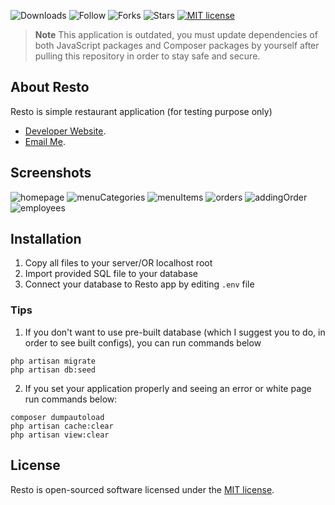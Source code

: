 ![Downloads](https://img.shields.io/github/downloads/robertnicjoo/Resto/v.1/total.svg?style=plastic)
![Follow](https://img.shields.io/github/followers/robertnicjoo.svg?style=plastic)
![Forks](https://img.shields.io/github/forks/robertnicjoo/Resto.svg?style=plastic)
![Stars](https://img.shields.io/github/stars/robertnicjoo/Resto.svg?style=plastic)
[![MIT license](https://img.shields.io/badge/License-MIT-blue.svg)](https://lbesson.mit-license.org/)


> **Note** This application is outdated, you must update dependencies of both JavaScript packages and Composer packages by yourself after pulling this repository in order to stay safe and secure.

## About Resto

Resto is simple restaurant application (for testing purpose only)

- [Developer Website](https://irando.co.id).
- [Email Me](mailto:robertnicjoo@outlook.com).

## Screenshots

![homepage](https://raw.githubusercontent.com/robertnicjoo/Resto/master/screenshots/1.png)
![menuCategories](https://raw.githubusercontent.com/robertnicjoo/Resto/master/screenshots/2.png)
![menuItems](https://raw.githubusercontent.com/robertnicjoo/Resto/master/screenshots/3.png)
![orders](https://raw.githubusercontent.com/robertnicjoo/Resto/master/screenshots/4.png)
![addingOrder](https://raw.githubusercontent.com/robertnicjoo/Resto/master/screenshots/5.png)
![employees](https://raw.githubusercontent.com/robertnicjoo/Resto/master/screenshots/6.png)

## Installation

1. Copy all files to your server/OR localhost root
2. Import provided SQL file to your database
3. Connect your database to Resto app by editing `.env` file

### Tips

1. If you don't want to use pre-built database (which I suggest you to do, in order to see built configs), you can run commands below

```
php artisan migrate
php artisan db:seed
```

2. If you set your application properly and seeing an error or white page run commands below:

```
composer dumpautoload
php artisan cache:clear
php artisan view:clear
```

## License

Resto is open-sourced software licensed under the [MIT license](https://opensource.org/licenses/MIT).

